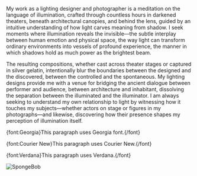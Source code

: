 
My work as a lighting designer and photographer is a meditation on the language of illumination, crafted through countless hours in darkened theaters, beneath architectural canopies, and behind the lens, guided by an intuitive understanding of how light carves meaning from shadow. I seek moments where illumination reveals the invisible—the subtle interplay between human emotion and physical space, the way light can transform ordinary environments into vessels of profound experience, the manner in which shadows hold as much power as the brightest beam. 

The resulting compositions, whether cast across theater stages or captured in silver gelatin, intentionally blur the boundaries between the designed and the discovered, between the controlled and the spontaneous. My lighting designs provide me with a venue for bridging the ancient dialogue between performer and audience, between architecture and inhabitant, dissolving the separation between the illuminated and the illuminator. I am always seeking to understand my own relationship to light by witnessing how it touches my subjects—whether actors on stage or figures in my photographs—and likewise, discovering how their presence shapes my perception of illumination itself.


  {font:Georgia}This paragraph uses Georgia font.{/font}

  {font:Courier New}This paragraph uses Courier New.{/font}

  {font:Verdana}This paragraph uses Verdana.{/font}

  ![SpongeBob](dist/spongebob.jpg)

  